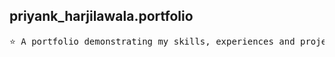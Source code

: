 <h2>priyank_harjilawala.portfolio</h2>

<pre>
⭐ A portfolio demonstrating my skills, experiences and projects as a full stack developer.
</pre>
